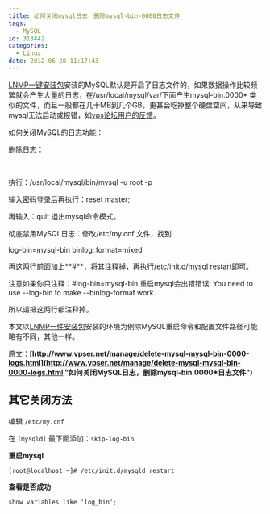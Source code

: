 ```yaml
---
title: 如何关闭mysql日志，删除mysql-bin-0000日志文件
tags:
  - MySQL
id: 313442
categories:
  - Linux
date: 2012-06-28 11:17:43
---
```


[LNMP一键安装包](http://lnmp.org/)安装的MySQL默认是开启了日志文件的，如果数据操作比较频繁就会产生大量的日志，在/usr/local/mysql/var/下面产生mysql-bin.0000* 类似的文件，而且一般都在几十MB到几个GB，更甚会吃掉整个硬盘空间，从来导致mysql无法启动或报错，如[vps论坛用户的反馈](http://bbs.vpser.net/viewthread.php?tid=1776)。

如何关闭MySQL的日志功能：

删除日志：

&nbsp;

执行：/usr/local/mysql/bin/mysql -u root -p

输入密码登录后再执行：reset master;

再输入：quit 退出mysql命令模式。

彻底禁用MySQL日志：修改/etc/my.cnf 文件，找到

log-bin=mysql-bin
binlog_format=mixed

再这两行前面加上**#**，将其注释掉，再执行/etc/init.d/mysql restart即可。

注意如果你只注释：#log-bin=mysql-bin 重启mysql会出错错误: You need to use --log-bin to make --binlog-format work.

所以请把这两行都注释掉。

本文以[LNMP一件安装包](http://lnmp.org/)安装的环境为例除MySQL重启命令和配置文件路径可能略有不同，其他一样。

原文：**[http://www.vpser.net/manage/delete-mysql-mysql-bin-0000-logs.html](http://www.vpser.net/manage/delete-mysql-mysql-bin-0000-logs.html "如何关闭MySQL日志，删除mysql-bin.0000*日志文件")**


## 其它关闭方法

编辑 `/etc/my.cnf`

在 `[mysqld]` 最下面添加：`skip-log-bin`

**重启mysql**

```
[root@localhost ~]# /etc/init.d/mysqld restart
```

**查看是否成功**

```
show variables like 'log_bin';
```